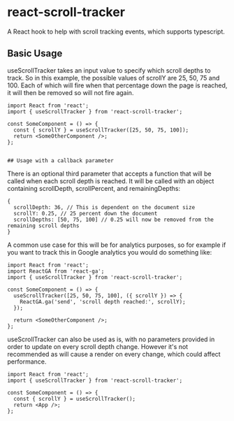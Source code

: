 # react-scroll-tracker

A React hook to help with scroll tracking events, which supports typescript.

## Basic Usage

useScrollTracker takes an input value to specify which scroll depths to track. So in this example, the possible values of scrollY are 25, 50, 75 and 100. Each of which will fire when that percentage down the page is reached, it will then be removed so will not fire again.

```tsx
import React from 'react';
import { useScrollTracker } from 'react-scroll-tracker';

const SomeComponent = () => {
  const { scrollY } = useScrollTracker([25, 50, 75, 100]);
  return <SomeOtherComponent />;
};


## Usage with a callback parameter

```

There is an optional third parameter that accepts a function that will be called when each scroll depth is reached.
It will be called with an object containing scrollDepth, scrollPercent, and remainingDepths:

```tsx
{
  scrollDepth: 36, // This is dependent on the document size
  scrollY: 0.25, // 25 percent down the document
  scrollDepths: [50, 75, 100] // 0.25 will now be removed from the remaining scroll depths
}
```

A common use case for this will be for analytics purposes, so for example if you want to track this in Google analytics you would do something like:

```tsx
import React from 'react';
import ReactGA from 'react-ga';
import { useScrollTracker } from 'react-scroll-tracker';

const SomeComponent = () => {
  useScrollTracker([25, 50, 75, 100], ({ scrollY }) => {
    ReactGA.ga('send', 'scroll depth reached:', scrollY);
  });

  return <SomeOtherComponent />;
};
```

useScrollTracker can also be used as is, with no parameters provided in order to update on every scroll depth change. However it's not recommended as will cause a render on every change, which could affect performance.

```tsx
import React from 'react';
import { useScrollTracker } from 'react-scroll-tracker';

const SomeComponent = () => {
  const { scrollY } = useScrollTracker();
  return <App />;
};
```
